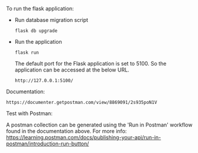 To run the flask application:
  - Run database migration script
    ```
    flask db upgrade
    ```
  - Run the application
    ```
    flask run
    ```
    The default port for the Flask application is set to 5100. So the application can be accessed at the below URL.
    ```
    http://127.0.0.1:5100/
    ```

Documentation:

    https://documenter.getpostman.com/view/8869091/2s935poN1V

Test with Postman:

 A postman collection can be generated using the 'Run in Postman' workflow found in the documentation above. For more info: https://learning.postman.com/docs/publishing-your-api/run-in-postman/introduction-run-button/

